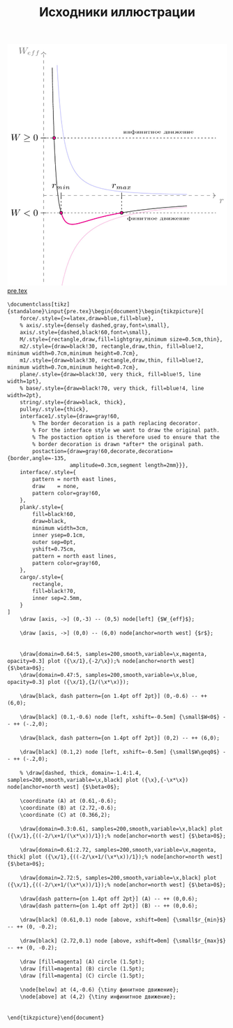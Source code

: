 ﻿---
title: "Исходники иллюстрации"
type: "notpost"
---
<a class="imag2" href="/cook/gallery/tikzpicture_70edc45308a125aef04abc79f496e53b.tex"><img src="/cook/gallery/tikzpicture_70edc45308a125aef04abc79f496e53b.pdf.jpg" alt=""></a>
<a href="/cook/gallery/pre">pre.tex</a>
<pre><code class="language-latex">\documentclass[tikz]{standalone}\input{pre.tex}\begin{document}\begin{tikzpicture}[
    force/.style={>=latex,draw=blue,fill=blue},
    % axis/.style={densely dashed,gray,font=\small},
    axis/.style={dashed,black!60,font=\small},
    M/.style={rectangle,draw,fill=lightgray,minimum size=0.5cm,thin},
    m2/.style={draw=black!30, rectangle,draw,thin, fill=blue!2, minimum width=0.7cm,minimum height=0.7cm},
    m1/.style={draw=black!30, rectangle,draw,thin, fill=blue!2, minimum width=0.7cm,minimum height=0.7cm},
    plane/.style={draw=black!30, very thick, fill=blue!5, line width=1pt},
    % base/.style={draw=black!70, very thick, fill=blue!4, line width=2pt},
    string/.style={draw=black, thick},
    pulley/.style={thick},
    interface1/.style={draw=gray!60,
        % The border decoration is a path replacing decorator. 
        % For the interface style we want to draw the original path.
        % The postaction option is therefore used to ensure that the
        % border decoration is drawn *after* the original path.
        postaction={draw=gray!60,decorate,decoration={border,angle=-135,
                    amplitude=0.3cm,segment length=2mm}}},
    interface/.style={
        pattern = north east lines,
        draw    = none,
        pattern color=gray!60,          
    },
    plank/.style={
        fill=black!60, 
        draw=black,
        minimum width=3cm,
        inner ysep=0.1cm,
        outer sep=0pt,
        yshift=0.75cm,
        pattern = north east lines,
        pattern color=gray!60, 
    },
    cargo/.style={
        rectangle,
        fill=black!70,              
        inner sep=2.5mm,
    }
]
	\draw [axis, ->] (0,-3) -- (0,5) node[left] {$W_{eff}$};

	\draw [axis, ->] (0,0) -- (6,0) node[anchor=north west] {$r$};


	\draw[domain=0.64:5, samples=200,smooth,variable=\x,magenta, opacity=0.3] plot ({\x/1},{-2/\x});% node[anchor=north west] {$\beta>0$};
	\draw[domain=0.47:5, samples=200,smooth,variable=\x,blue, opacity=0.3] plot ({\x/1},{1/(\x*\x)});

	\draw[black, dash pattern={on 1.4pt off 2pt}] (0,-0.6) -- ++ (6,0);

	\draw[black] (0.1,-0.6) node [left, xshift=-0.5em] {\small$W<0$} -- ++ (-.2,0);

	\draw[black, dash pattern={on 1.4pt off 2pt}] (0,2) -- ++ (6,0);

	\draw[black] (0.1,2) node [left, xshift=-0.5em] {\small$W\geq0$} -- ++ (-.2,0);

	% \draw[dashed, thick, domain=-1.4:1.4, samples=200,smooth,variable=\x,black] plot ({\x},{-\x*\x}) node[anchor=north west] {$\beta<0$};

	\coordinate (A) at (0.61,-0.6);
	\coordinate (B) at (2.72,-0.6);
	\coordinate (C) at (0.366,2);

	\draw[domain=0.3:0.61, samples=200,smooth,variable=\x,black] plot ({\x/1},{((-2/\x+1/(\x*\x))/1});% node[anchor=north west] {$\beta>0$};

	\draw[domain=0.61:2.72, samples=200,smooth,variable=\x,magenta, thick] plot ({\x/1},{((-2/\x+1/(\x*\x))/1});% node[anchor=north west] {$\beta>0$};

	\draw[domain=2.72:5, samples=200,smooth,variable=\x,black] plot ({\x/1},{((-2/\x+1/(\x*\x))/1});% node[anchor=north west] {$\beta>0$};

	\draw[dash pattern={on 1.4pt off 2pt}] (A) -- ++ (0,0.6);
	\draw[dash pattern={on 1.4pt off 2pt}] (B) -- ++ (0,0.6);

	\draw[black] (0.61,0.1) node [above, xshift=0em] {\small$r_{min}$} -- ++ (0, -0.2);	

	\draw[black] (2.72,0.1) node [above, xshift=0em] {\small$r_{max}$} -- ++ (0, -0.2);	

	\draw [fill=magenta] (A) circle (1.5pt);
	\draw [fill=magenta] (B) circle (1.5pt);
	\draw [fill=magenta] (C) circle (1.5pt);

	\node[below] at (4,-0.6) {\tiny финитное движение};
	\node[above] at (4,2) {\tiny инфинитное движение};


\end{tikzpicture}\end{document}</code></pre>